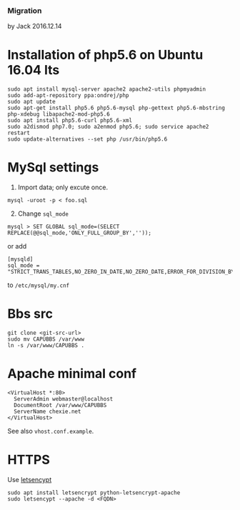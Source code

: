 ### Migration
by Jack
2016.12.14

# Installation of php5.6 on Ubuntu 16.04 lts
```
sudo apt install mysql-server apache2 apache2-utils phpmyadmin
sudo add-apt-repository ppa:ondrej/php
sudo apt update
sudo apt-get install php5.6 php5.6-mysql php-gettext php5.6-mbstring php-xdebug libapache2-mod-php5.6
sudo apt install php5.6-curl php5.6-xml
sudo a2dismod php7.0; sudo a2enmod php5.6; sudo service apache2 restart
sudo update-alternatives --set php /usr/bin/php5.6
```

# MySql settings
1. Import data; only excute once.
```
mysql -uroot -p < foo.sql
```

2. Change `sql_mode`
```
mysql > SET GLOBAL sql_mode=(SELECT REPLACE(@@sql_mode,'ONLY_FULL_GROUP_BY',''));
```
or add
```
[mysqld]  
sql_mode = "STRICT_TRANS_TABLES,NO_ZERO_IN_DATE,NO_ZERO_DATE,ERROR_FOR_DIVISION_BY_ZERO,NO_AUTO_CREATE_USER,NO_ENGINE_SUBSTITUTION"
```
to `/etc/mysql/my.cnf`

# Bbs src
```
git clone <git-src-url>
sudo mv CAPUBBS /var/www
ln -s /var/www/CAPUBBS .
```

# Apache minimal conf
```
<VirtualHost *:80> 
  ServerAdmin webmaster@localhost 
  DocumentRoot /var/www/CAPUBBS 
  ServerName chexie.net 
</VirtualHost> 
```
See also `vhost.conf.example`.

# HTTPS
Use [letsencypt](https://certbot.eff.org/#ubuntuxenial-apache)
```
sudo apt install letsencrypt python-letsencrypt-apache
sudo letsencypt --apache -d <FQDN>
```

